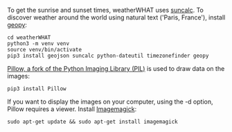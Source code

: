 To get the sunrise and sunset times, weatherWHAT uses [suncalc](https://pypi.org/project/suncalc/). To discover weather around the world using natural text ('Paris, France'), install [geopy](https://geopy.readthedocs.io/en/stable/):
```
cd weatherWHAT
python3 -m venv venv
source venv/bin/activate
pip3 install geojson suncalc python-dateutil timezonefinder geopy
```

[Pillow, a fork of the Python Imaging Library (PIL)](https://pillow.readthedocs.io/en/stable/) is used to draw data on the images:
```
pip3 install Pillow
```

If you want to display the images on your computer, using the -d option, Pillow requires a viewer. Install [Imagemagick](https://imagemagick.org/script/download.php): 
```
sudo apt-get update && sudo apt-get install imagemagick
```
